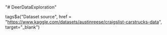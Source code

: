 "# DeerDataExploration" 

tags$a("Dataset source", href = "https://www.kaggle.com/datasets/austinreese/craigslist-carstrucks-data", target="_blank")
